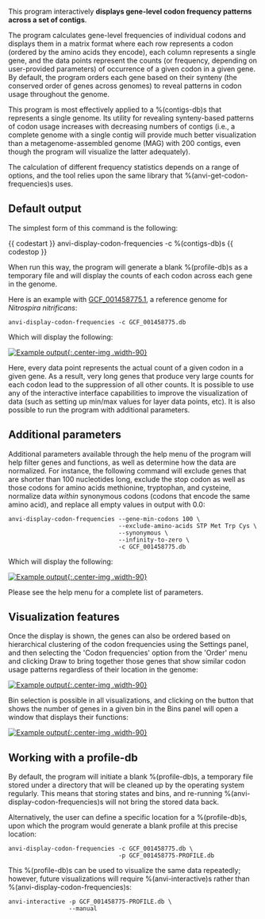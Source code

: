 This program interactively **displays gene-level codon frequency patterns across a set of contigs**.

The program calculates gene-level frequencies of individual codons and displays them in a matrix format where each row represents a codon (ordered by the amino acids they encode), each column represents a single gene, and the data points represent the counts (or frequency, depending on user-provided parameters) of occurrence of a given codon in a given gene. By default, the program orders each gene based on their synteny (the conserved order of genes across genomes) to reveal patterns in codon usage throughout the genome.

This program is most effectively applied to a %(contigs-db)s that represents a single genome. Its utility for revealing synteny-based patterns of codon usage increases with decreasing numbers of contigs (i.e., a complete genome with a single contig will provide much better visualization than a metagenome-assembled genome (MAG) with 200 contigs, even though the program will visualize the latter adequately).

The calculation of different frequency statistics depends on a range of options, and the tool relies upon the same library that %(anvi-get-codon-frequencies)s uses.

## Default output

The simplest form of this command is the following:

{{ codestart }}
anvi-display-codon-frequencies -c %(contigs-db)s
{{ codestop }}

When run this way, the program will generate a blank %(profile-db)s as a temporary file and will display the counts of each codon across each gene in the genome.

Here is an example with [GCF_001458775.1](https://www.ncbi.nlm.nih.gov/datasets/genome/GCF_001458775.1/), a reference genome for *Nitrospira nitrificans*:

```
anvi-display-codon-frequencies -c GCF_001458775.db
```

Which will display the following:

[![Example output](../../images/anvi-display-codon-frequencies-01.png){:.center-img .width-90}](../../images/anvi-display-codon-frequencies-01.png)

Here, every data point represents the actual count of a given codon in a given gene. As a result, very long genes that produce very large counts for each codon lead to the suppression of all other counts. It is possible to use any of the interactive interface capabilities to improve the visualization of data (such as setting up min/max values for layer data points, etc). It is also possible to run the program with additional parameters.

## Additional parameters

Additional parameters available through the help menu of the program will help filter genes and functions, as well as determine how the data are normalized. For instance, the following command will exclude genes that are shorter than 100 nucleotides long, exclude the stop codon as well as those codons for amino acids methionine, tryptophan, and cysteine, normalize data *within* synonymous codons (codons that encode the same amino acid), and replace all empty values in output with 0.0:

```
anvi-display-codon-frequencies --gene-min-codons 100 \
                               --exclude-amino-acids STP Met Trp Cys \
                               --synonymous \
                               --infinity-to-zero \
                               -c GCF_001458775.db
```

Which will display the following:

[![Example output](../../images/anvi-display-codon-frequencies-02.png){:.center-img .width-90}](../../images/anvi-display-codon-frequencies-02.png)

Please see the help menu for a complete list of parameters.

## Visualization features

Once the display is shown, the genes can also be ordered based on hierarchical clustering of the codon frequencies using the Settings panel, and then selecting the 'Codon frequencies' option from the 'Order' menu and clicking Draw to bring together those genes that show similar codon usage patterns regardless of their location in the genome:

[![Example output](../../images/anvi-display-codon-frequencies-03.png){:.center-img .width-90}](../../images/anvi-display-codon-frequencies-03.png)

Bin selection is possible in all visualizations, and clicking on the button that shows the number of genes in a given bin in the Bins panel will open a window that displays their functions:

[![Example output](../../images/anvi-display-codon-frequencies-04.png){:.center-img .width-90}](../../images/anvi-display-codon-frequencies-04.png)


## Working with a profile-db

By default, the program will initiate a blank %(profile-db)s, a temporary file stored under a directory that will be cleaned up by the operating system regularly. This means that storing states and bins, and re-running %(anvi-display-codon-frequencies)s will not bring the stored data back.

Alternatively, the user can define a specific location for a %(profile-db)s, upon which the program would generate a blank profile at this precise location:

```
anvi-display-codon-frequencies -c GCF_001458775.db \
                               -p GCF_001458775-PROFILE.db
```

This %(profile-db)s can be used to visualize the same data repeatedly; however, future visualizations will require %(anvi-interactive)s rather than %(anvi-display-codon-frequencies)s:


```
anvi-interactive -p GCF_001458775-PROFILE.db \
                 --manual
```